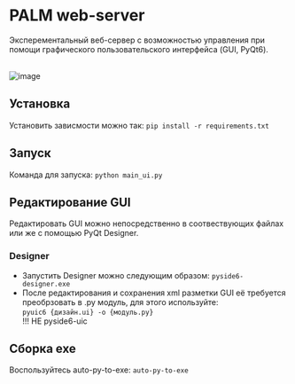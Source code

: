 # PALM web-server
Эксперементальный веб-сервер с возможностью управления при помощи графического пользовательского интерфейса (GUI, PyQt6).

\
![image](https://github.com/ald15/palm-web-server/assets/62624802/447f0cc9-bfec-422d-8deb-e231d747db52)
## Установка
Установить зависмости можно так: ```pip install -r requirements.txt```
## Запуск
Команда для запуска: ```python main_ui.py```
## Редактирование GUI
Редактировать GUI можно непосредственно в соотвествующих файлах или же с помощью PyQt Designer.
### Designer
- Запустить Designer можно следующим образом: ```pyside6-designer.exe```
- После редактирования и сохранения xml разметки GUI её требуется преобрзовать в .py модуль, для этого используйте:\
```pyuic6 {дизайн.ui} -o {модуль.py}```\
!!! НЕ pyside6-uic
## Сборка exe
Воспользуйтесь auto-py-to-exe: ```auto-py-to-exe```
